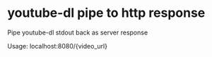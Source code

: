 # youtube-dl pipe to http response

Pipe youtube-dl stdout back as server response

Usage:
localhost:8080/{video_url}

